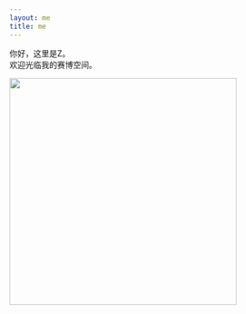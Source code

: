 ```yaml
---
layout: me
title: me
---
```


你好，这里是Z。  
欢迎光临我的赛博空间。
  
<img src="https://i.pinimg.com/originals/e1/e2/b4/e1e2b433885038b0ab33cdee64982863.jpg" width="400" height="" alt=""/>
